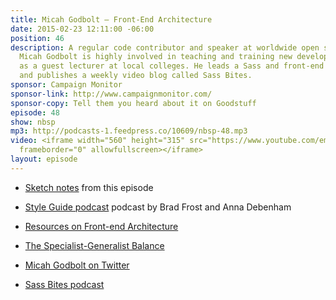 ```yaml
---
title: Micah Godbolt — Front-End Architecture
date: 2015-02-23 12:11:00 -06:00
position: 46
description: A regular code contributor and speaker at worldwide open source events,
  Micah Godbolt is highly involved in teaching and training new developers, sometimes
  as a guest lecturer at local colleges. He leads a Sass and front-end meetup in Portland
  and publishes a weekly video blog called Sass Bites.
sponsor: Campaign Monitor
sponsor-link: http://www.campaignmonitor.com/
sponsor-copy: Tell them you heard about it on Goodstuff
episode: 48
show: nbsp
mp3: http://podcasts-1.feedpress.co/10609/nbsp-48.mp3
video: <iframe width="560" height="315" src="https://www.youtube.com/embed/n9Necok5lwI"
  frameborder="0" allowfullscreen></iframe>
layout: episode
---
```


-  [Sketch notes](https://twitter.com/samkap/status/569325916016369664) from this episode

-  [Style Guide podcast](styleguides.io/podcast/) podcast by Brad Frost and Anna Debenham

-  [Resources on Front-end Architecture](https://github.com/micahgodbolt/front-end-architecture)

-  [The Specialist-Generalist Balance](http://alistapart.com/article/the-specialist-generalist-balance)

-  [Micah Godbolt on Twitter](https://twitter.com/micahgodbolt)

-  [Sass Bites podcast](http://youtube.com/SassBites)
